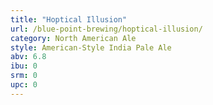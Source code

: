 ```yaml
---
title: "Hoptical Illusion"
url: /blue-point-brewing/hoptical-illusion/
category: North American Ale
style: American-Style India Pale Ale
abv: 6.8
ibu: 0
srm: 0
upc: 0
---
```


